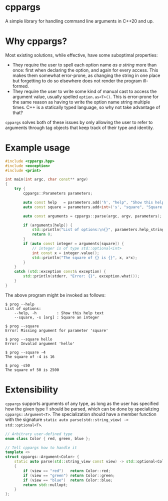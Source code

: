 # cppargs
A simple library for handling command line arguments in C++20 and up.

# Why cppargs?
Most existing solutions, while effective, have some suboptimal properties:

- They require the user to spell each option name *as a string* more than once:
  first when declaring the option, and again for every access. This makes them
  somewhat error-prone, as changing the string in one place but forgetting to
  do so elsewhere does not render the program ill-formed.
- They require the user to write some kind of manual cast to access the
  argument value, usually spelled `option.as<T>()`. This is error-prone for the
  same reason as having to write the option name string multiple times. C++ is
  a statically typed language, so why not take advantage of that?

`cppargs` solves both of these issues by only allowing the user to refer to
arguments through tag objects that keep track of their type and identity.

# Example usage

```C++
#include <cppargs.hpp>
#include <exception>
#include <print>

int main(int argc, char const** argv)
{
    try {
        cppargs::Parameters parameters;

        auto const help   = parameters.add('h', "help", "Show this help text");
        auto const square = parameters.add<int>('s', "square", "Square an integer");

        auto const arguments = cppargs::parse(argc, argv, parameters);

        if (arguments[help]) {
            std::println("List of options:\n{}", parameters.help_string());
            return 0;
        }
        if (auto const integer = arguments[square]) {
            // integer is of type std::optional<int>
            int const x = integer.value();
            std::println("The square of {} is {}", x, x*x);
        }
    }
    catch (std::exception const& exception) {
        std::println(stderr, "Error: {}", exception.what());
    }
}
```

The above program might be invoked as follows:

```Shell
$ prog --help
List of options:
    --help, -h         : Show this help text
    --square, -s [arg] : Square an integer

$ prog --square
Error: Missing argument for parameter 'square'

$ prog --square hello
Error: Invalid argument 'hello'

$ prog --square -4
The square of -4 is 16

$ prog -s50
The square of 50 is 2500
```

# Extensibility

`cppargs` supports arguments of any type, as long as the user has specified how
the given type `T` should be parsed, which can be done by specializing
`cppargs::Argument<T>`. The specialization should have a member function with
the signature `static auto parse(std::string_view) -> std::optional<T>`.

```C++
// Arbitrary user-defined type
enum class Color { red, green, blue };

// Tell cppargs how to handle it
template <>
struct cppargs::Argument<Color> {
    static auto parse(std::string_view const view) -> std::optional<Color>
    {
        if (view == "red")   return Color::red;
        if (view == "green") return Color::green;
        if (view == "blue")  return Color::blue;
        return std::nullopt;
    }
};
```
